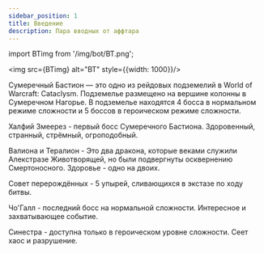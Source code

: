 ```yaml
---
sidebar_position: 1
title: Введение
description: Пара вводных от аффтара
---
```


import BTimg from '/img/bot/BT.png';

<div className="text--center">

<img src={BTimg} alt="BT" style={{width: 1000}}/>

</div>

Сумеречный Бастион — это одно из рейдовых подземелий в World of Warcraft: Cataclysm. Подземелье размещено на вершине
колонны в Сумеречном Нагорье.
В подземелье находятся 4 босса в нормальном режиме сложности и 5 боссов в героическом режиме сложности.

Халфий Змеерез - первый босс Сумеречного Бастиона. Здоровенный, странный, стрёмный, огроподобный.

Валиона и Тералион - Это два дракона, которые веками служили Алекстразе Животворящей, но были подвергнуты осквернению
Смертоносного. Здоровье - одно на двоих.

Совет перерождённых - 5 упырей, сливающихся в экстазе по ходу битвы.

Чо'Галл - последний босс на нормальной сложности. Интересное и захватывающее событие.

Синестра - доступна только в героическом уровне сложности. Сеет хаос и разрушение. 
